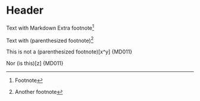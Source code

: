 # Header

Text with Markdown Extra footnote[^1]

Text with (parenthesized footnote)[^2]

This is not a (parenthesized footnote)[x^y] {MD011}

Nor (is this)[z] {MD011}

[^1]: Footnote
[^2]: Another footnote
